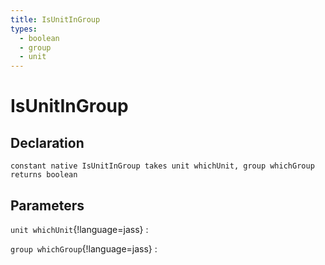 ```yaml
---
title: IsUnitInGroup
types:
  - boolean
  - group
  - unit
---
```


# IsUnitInGroup

## Declaration

```jass
constant native IsUnitInGroup takes unit whichUnit, group whichGroup returns boolean
```

## Parameters
`unit whichUnit`{!language=jass}
: 

`group whichGroup`{!language=jass}
: 
